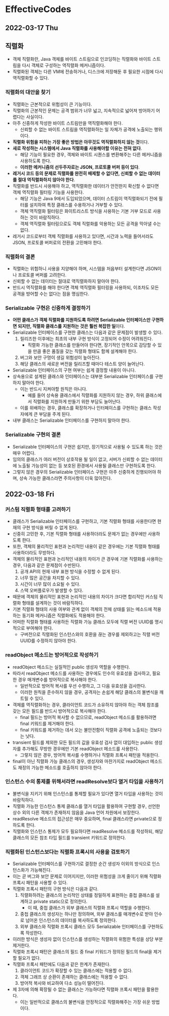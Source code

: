 # EffectiveCodes
## 2022-03-17 Thu

## 직렬화
* 객체 직렬화란, Java 객체를 바이트 스트림으로 인코딩하는 직렬화와 바이트 스트림을 다시 객체로 구성하는 역직렬화 메커니즘이다.
* 직렬화된 객체는 다른 VM에 전송하거나, 디스크에 저장해둔 후 필요한 시점에 다시 역직렬화할 수 있다.

### 직렬화의 대안을 찾기
* 직렬화는 근본적으로 위험성이 큰 기능이다.
* 직렬화의 근본적인 문제는 공격 범위가 너무 넓고, 지속적으로 넓어져 방어하기 어렵다는 사실이다.
* 아주 신중하게 작성한 바이트 스트림만을 역직렬화해야 한다.
  * 신뢰할 수 없는 바이트 스트림을 역직렬화하는 일 자체가 공격에 노출되는 행위이다.
* **직렬화 위험을 피하는 가장 좋은 방법은 아무것도 역직렬화하지 않는 것**이다.
* **새로 작성하는 시스템에서 Java 직렬화를 사용해야할 이유는 전혀 없다**.
  * 해당 기능이 필요한 경우, 객체와 바이트 시퀀스를 변환해주는 다른 메커니즘을 사용하도록 한다.
  * **이러한 메커니즘의 선두주자로는 JSON, 프로토콜 버퍼 등이 있다**.
* **레거시 코드 등의 문제로 직렬화를 완전히 배제할 수 없다면, 신뢰할 수 없는 데이터를 절대 역직렬화하지 않아야 한다**.
* 직렬화를 반드시 사용해야 하고, 역직렬화한 데이터가 안전한지 확신할 수 없다면 객체 역직렬화 필터링 기능을 사용한다.
  * 해당 기능은 Java 9에서 도입되었으며, 데이터 스트림이 역직렬화되기 전에 필터를 설치하여 특정 클래스를 수용하거나 거부할 수 있다.
  * 객체 역직렬화 필터링은 화이트리스트 방식을 사용하는 기본 거부 모드로 사용하는 것이 바람직하다.
  * 객체 역직렬화 필터링으로도 객체 직렬화를 악용하는 모든 공격을 막아낼 수는 없다.
* 레거시 코드로부터 객체 직렬화를 사용하고 있다면, 시간과 노력을 들어서라도 JSON, 프로토콜 버퍼로의 전환을 고민해야 한다.

### 직렬화의 결론
* 직렬화는 위험하니 사용을 지양해야 하며, 시스템을 처음부터 설계한다면 JSON이나 프로토콜 버퍼를 고려한다.
* 신뢰할 수 없는 데이터는 절대로 역직렬화하지 말아야 한다.
* 반드시 역직렬화를 해야 한다면 객체 역직렬화 필터링을 사용하되, 이조차도 모든 공격을 방어할 수는 없다는 점을 명심한다.

### Serializable 구현은 신중하게 결정하기
* **어떤 클래스가 객체 직렬화를 지원하도록 하려면 Serializable 인터페이스만 구현하면 되지만, 직렬화 클래스를 지원하는 것은 훨씬 복잡한 일**이다.
* Serializable 인터페이스를 구현한 클래스는 다음과 같은 문제점이 발생할 수 있다.
  1. 릴리즈한 이후에는 최초의 내부 구현 방식이 고정되어 수정이 어려워진다.
     * 직렬화 가능한 클래스를 만들어야 한다면, 장기적인 안목으로 감당할 수 있을 만큼 좋은 품질을 갖는 직렬화 형태도 함께 설계해야 한다.
  2. 버그와 보안 구멍이 생길 위험성이 높아진다.
  3. 해당 클래스의 새로운 버전을 릴리즈할 때마다 테스트 양이 늘어난다.
* Serializable 인터페이스의 구현 여부는 쉽게 결정할 내용이 아니다.
* 상속용으로 설계된 클래스와 인터페이스는 대부분 Serializable 인터페이스를 구현하지 말아야 한다.
  * 이는 반드시 지켜야할 원칙은 아니다.
    * 예를 들어 상속용 클래스에서 직렬화를 지원하지 않는 경우, 하위 클래스에서 직렬화를 지원하게 만들기 위한 부담도 늘어난다.
  * 이를 위배하는 경우, 클래스를 확장하거나 인터페이스를 구현하는 클래스 작성자에게 큰 부담을 주게 된다.
* 내부 클래스는 Serializable 인터페이스를 구현하지 말아야 한다.

### Serializable 구현의 결론
* Serializable 인터페이스의 구현은 쉽지만, 장기적으로 사용될 수 있도록 하는 것은 매우 어렵다.
* 임의의 클래스가 여러 버전이 상호작용 될 일이 없고, 서버가 신뢰할 수 없는 데이터에 노출될 가능성이 없는 등 보호된 환경에서 사용될 클래스만 구현하도록 한다.
* 그렇지 않은 경우의 Serializable 인터페이스 구현은 아주 신중하게 진행되어야 하며, 상속 가능한 클래스라면 주의사항이 더욱 많아진다.

## 2022-03-18 Fri
### 커스텀 직렬화 형태를 고려하기
* 클래스가 Serializable 인터페이스를 구현하고, 기본 직렬화 형태를 사용한다면 현재의 구현 방식을 버릴 수 없게 된다.
* 신중히 고민한 후, 기본 직렬화 형태를 사용하더라도 문제가 없는 경우에만 사용하도록 한다.
* 또한, 객체의 물리적인 표현과 논리적인 내용이 같은 경우에는 기본 직렬화 형태를 사용하더라도 무방하다.
* 객체의 물리적인 표현과 논리적인 내용의 차이가 큰 경우에 기본 직렬화를 사용하는 경우, 다음과 같은 문제점이 수반된다.
  1. 공개 API의 현재 내부 표현 방식을 수정할 수 없게 된다.
  2. 너무 많은 공간을 차지할 수 있다.
  3. 시간이 너무 많이 소요될 수 있다.
  4. 스택 오버플로우가 발생할 수 있다.
* 때문에 객체의 물리적인 표현과 논리적인 내용의 차이가 크다면 합리적인 커스텀 직렬화 형태를 설계하는 것이 바람직하다.
* 기본 직렬화 형태의 사용 여부와 관계 없이 객체의 전체 상태를 읽는 메소드에 적용하는 동기화 메커니즘은 직렬화에도 적용해야 한다.
* 어떠한 직렬화 형태를 사용하든 직렬화 가능 클래스  모두에 직렬 버전 UUID를 명시적으로 부여해야 한다.
  * 구버전으로 직렬화된 인스턴스와의 호환을 끊는 경우를 제외하고는 직렬 버전 UUID를 수정하지 않아야 한다.

### readObject 메소드는 방어적으로 작성하기
* readObject 메소드는 실질적인 public 생성자 역할을 수행한다.
* 따라서 readObject 메소드를 사용하는 경우에도 인수의 유효성을 검사하고, 필요한 경우 매개변수를 방어적으로 복사해야 한다.
  * 일반적으로 방어적 복사를 우선 수행하고, 그 다음 유효성을 검사한다.
  * 이러한 원칙을 준수하지 않을 경우, 공격자는 손쉽게 해당 클래스의 불변식을 깨트릴 수 있다.
* 객체를 역직렬화하는 경우, 클라이언트 코드가 소유하지 않아야 하는 객체 참조를 갖는 모든 필드를 반드시 방어적으로 복사해야 한다.
  * final 필드는 방어적 복사할 수 없으므로, readObject 메소드를 활용하려면 final 키워드를 제거해야 한다.
  * final 키워드를 제거하는 데서 오는 불안전함이 직렬화 공격에 노출되는 것보다는 낫다.
* transient 필드를 제외한 모든 필드의 값을 유효성 검사 없이 대입하는 public 생성자를 추가해도 무방한 경우에만 기본 readObject 메소드를 사용한다.
  * 그렇지 않은 경우, 방어적 복사를 수행하거나 직렬화 프록시 패턴을 적용한다.
* final이 아닌 직렬화 가능 클래스의 경우, 생성자와 마찬가지로 readObject 메소드도 재정의 가능한 메소드를 호출하지 않아야 한다.

### 인스턴스 수의 통제를 위해서라면 readResolve보다 열거 타입을 사용하기
* 불변식을 지키기 위해 인스턴스를 통제할 필요가 있다면 열거 타입을 사용하는 것이 바람직하다.
* 직렬화 가능한 인스턴스 통제 클래스를 열거 타입을 활용하여 구현할 경우, 선언한 상수 외의 다른 객체가 존재하지 않음을 Java 언어 차원에서 보장한다.
* readResolve 메소드의 접근성은 매우 중요하며, final 클래스라면 private으로 정하도록 한다.
* 직렬화와 인스턴스 통제가 모두 필요하다면 readResolve 메소드를 작성하되, 해당 클래스의 모든 참조 타입 필드를 transient 키워드로 정의한다.

### 직렬화된 인스턴스보다는 직렬화 프록시의 사용을 검토하기
* Serializable 인터페이스를 구현하기로 결정한 순간 생성자 이외의 방식으로 인스턴스화가 가능해진다.
* 이는 곧 버그와 보안 문제로 이어지지만, 이러한 위험성을 크게 줄이기 위해 직렬화 프록시 패턴을 사용할 수 있다.
* 직렬화 프록시 패턴의 구현 방식은 다음과 같다.
  1. 직렬화하려는 클래스의 논리적인 상태를 정밀하게 표현하는 중첩 클래스를 설계하고 private static으로 정의한다.
     * 이 때, 중첩 클래스가 외부 클래스의 직렬화 프록시 역할을 수행한다.
  2. 중첩 클래스의 생성자는 하나만 정의하며, 외부 클래스를 매개변수로 받아 인수로 넘어온 인스턴스의 데이터를 복사하도록 정의한다.
  3. 외부 클래스와 직렬화 프록시 클래스 모두 Serializable 인터페이스를 구현하도록 작성한다.
* 이러한 방식은 생성자 없이 인스턴스를 생성하는 직렬화의 위험한 특성을 상당 부분 제거한다.
* 직렬화 프록시 패턴은 클래스의 필드 중 final 키워드가 정의된 필드의 final을 제거할 필요가 없다.
* 직렬화 프록시 패턴에도 다음과 같은 한계가 존재한다.
  1. 클라이언트 코드가 확장할 수 있는 클래스에는 적용할 수 없다.
  2. 객체 그래프 상 순환이 존재하는 클래스에는 적용할 수 없다.
  3. 방어적 복사와 비교하여 다소 성능이 떨어진다.
* 제 3자에 의해 확장될 수 없는 클래스는 가능하다면 직렬화 프록시 패턴을 활용한다.
  * 이는 일반적으로 클래스의 불변식을 안정적으로 직렬화해주는 가장 쉬운 방법이다.